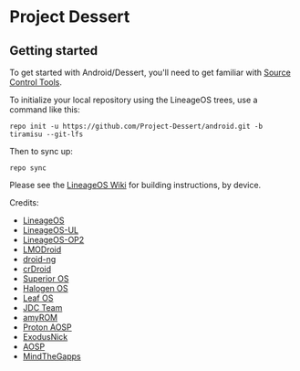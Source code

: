 Project Dessert
===========

Getting started
---------------

To get started with Android/Dessert, you'll need to get familiar with [Source Control Tools](https://source.android.com/setup/develop).

To initialize your local repository using the LineageOS trees, use a command like this:
```
repo init -u https://github.com/Project-Dessert/android.git -b tiramisu --git-lfs
```
Then to sync up:
```
repo sync
```
Please see the [LineageOS Wiki](https://wiki.lineageos.org/) for building instructions, by device.

Credits:
* [LineageOS](https://github.com/LineageOS)
* [LineageOS-UL](https://github.com/LineageOS-UL)
* [LineageOS-OP2](https://github.com/LineageOS-OP2)
* [LMODroid](https://github.com/LMODroid)
* [droid-ng](https://github.com/droid-ng)
* [crDroid](https://github.com/crdroidandroid)
* [Superior OS](https://github.com/SuperiorOS)
* [Halogen OS](https://github.com/halogenOS)
* [Leaf OS](https://github.com/LeafOS-Project)
* [JDC Team](https://github.com/JDCTeam)
* [amyROM](https://github.com/amyrom)
* [Proton AOSP](https://github.com/ProtonAOSP)
* [ExodusNick](https://github.com/Exodusnick)
* [AOSP](https://source.android.com)
* [MindTheGapps](https://gitlab.com/MindTheGapps)
